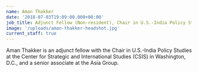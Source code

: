 ```yaml
---
name: Aman Thakker
date: '2018-07-03T19:09:00.000+00:00'
job_title: Adjunct Fellow (Non-resident), Chair in U.S.-India Policy Studies
image: '/uploads/aman-thakker-headshot.jpg'
current_staff: true
---
```


Aman Thakker is an adjunct fellow with the Chair in U.S.-India Policy Studies at the Center for Strategic and International Studies (CSIS) in Washington, D.C., and a senior associate at the Asia Group.
